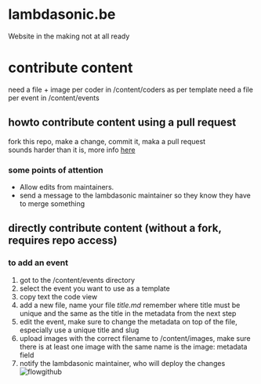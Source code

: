 # lambdasonic.be

Website in the making
not at all ready

# contribute content
need a file + image per coder in /content/coders as per template
need a file per event in /content/events 

## howto contribute content using a pull request

fork this repo, make a change, commit it, maka a pull request  
sounds harder than it is, more info 
[here](https://docs.github.com/en/pull-requests/collaborating-with-pull-requests/proposing-changes-to-your-work-with-pull-requests/creating-a-pull-request-from-a-fork)

### some points of attention
- Allow edits from maintainers.
- send a message to the lambdasonic maintainer so they know they have to merge something

## directly contribute content (without a fork, requires repo access)

### to add an event
1. got to the /content/events directory
2. select the event you want to use as a template
3. copy text the code view
4. add a new file, name your file *title.md* remember where title must be unique and the same as the title in the  metadata from the next step
5. edit the event, make sure to change the metadata on top of the file, especially use a unique title and slug
6. upload images with the correct filename to /content/images, make sure there is at least one image with the same name is the image: metadata field
7. notify the lambdasonic maintainer, who will deploy the changes
![flowgithub](https://github.com/kaosbeat/lambdasonic.be/assets/204628/826b4685-720f-464c-98e4-1adb62853a29)
